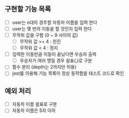 ## 구현할 기능 목록

- [ ] user는 n대의 경주할 자동차 이름을 입력 한다
- [ ] user는 몇 번의 이동을 할 것인지 입력 한다
- [ ] 무작위 값을 구함 (0 ~ 9 사이의 값)
  - [ ] 무작위 값 >= 4 : 전진
  - [ ] 무작위 값 < 4 : 정지
- [ ] 입력한 이동만큼 이동이 끝났다면 우승자 출력
  - [ ] 우승자가 여러 명일 경우 쉼표(,)로 구분
- [ ] 함수 분리 (depth는 2까지만 허용)
- [ ] jest를 이용해 기능 목록이 정상 동작함을 테스트 코드로 확인

## 예외 처리

- [ ] 자동차 이름 쉼표로 구분
- [ ] 자동차 이름은 5자 이하
